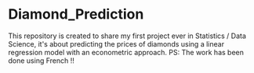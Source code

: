 # Diamond_Prediction
This repository is created to share my first project ever in Statistics / Data Science, it's about predicting the prices of diamonds using a linear regression model with an econometric approach.
PS: The work has been done using French !!
